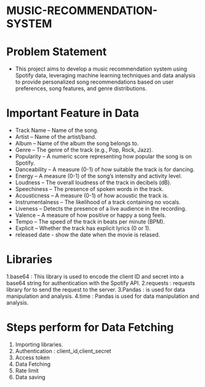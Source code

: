 # MUSIC-RECOMMENDATION-SYSTEM
# Problem Statement
- This project aims to develop a music recommendation system using Spotify data, leveraging machine learning techniques and data analysis to provide personalized song recommendations based on user preferences, song features, and genre distributions.
# Important Feature in Data
 
 - Track Name – Name of the song.
 - Artist – Name of the artist/band.
  - Album – Name of the album the song belongs to.
  - Genre – The genre of the track (e.g., Pop, Rock, Jazz).
  - Popularity – A numeric score representing how popular the song is on Spotify.
  - Danceability – A measure (0-1) of how suitable the track is for dancing.
  - Energy – A measure (0-1) of the song’s intensity and activity level.
  - Loudness – The overall loudness of the track in decibels (dB).
  - Speechiness – The presence of spoken words in the track.
  - Acousticness – A measure (0-1) of how acoustic the track is.
  - Instrumentalness – The likelihood of a track containing no vocals.
  - Liveness – Detects the presence of a live audience in the recording.
  - Valence – A measure of how positive or happy a song feels.
  - Tempo – The speed of the track in beats per minute (BPM).
  - Explicit – Whether the track has explicit lyrics (0 or 1).
  - released date - show the date when the movie is relased.
# Libraries 
  1.base64 : This library is used to encode the client ID and secret into a base64 string for authentication with the Spotify API.
  2.requests : requests library for to send the request to the server.
  3.Pandas : is used for data manipulation and analysis.
  4.time : Pandas is used for data manipulation and analysis.
# Steps perform for Data Fetching
  1. Importing libraries.
  2. Authentication : client_id,client_secret
  3. Access token
  4. Data Fetching
  5. Rate limit
  6. Data saving
